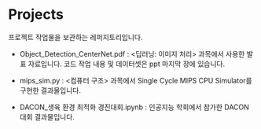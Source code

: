 # Projects
프로젝트 작업물을 보관하는 레퍼지토리입니다.

- Object_Detection_CenterNet.pdf : <딥러닝: 이미지 처리> 과목에서 사용한 발표 자료입니다. 코드 작업 내용 및 데이터셋은 ppt 마지막 장에 있습니다.

- mips_sim.py : <컴퓨터 구조> 과목에서 Single Cycle MIPS CPU Simulator를 구현한 결과물입니다.
  
- DACON_생육 환경 최적화 경진대회.ipynb : 인공지능 학회에서 참가한 DACON 대회 결과물입니다.
